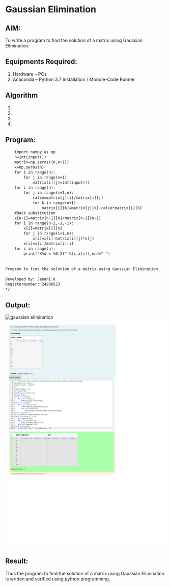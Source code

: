 # Gaussian Elimination

## AIM:
To write a program to find the solution of a matrix using Gaussian Elimination.

## Equipments Required:
1. Hardware – PCs
2. Anaconda – Python 3.7 Installation / Moodle-Code Runner

## Algorithm
1. 
2. 
3. 
4. 

## Program:
```
    import numpy as np
    n=int(input())
    matrix=np.zeros((n,n+1))
    x=np.zeros(n)
    for i in range(n):
        for j in range(n+1):
            matrix[i][j]=int(input())
    for i in range(n):
        for j in range(i+1,n):
            ratio=matrix[j][i]/matrix[i][i]
            for k in range(n+1):
                matrix[j][k]=matrix[j][k]-ratio*matrix[i][k]
    #Back substitution
    x[n-1]=matrix[n-1][n]/matrix[n-1][n-1]
    for i in range(n-2,-1,-1):
        x[i]=matrix[i][n]
        for j in range(i+1,n):
            x[i]=x[i]-matrix[i][j]*x[j]
        x[i]=x[i]/matrix[i][i]
    for i in range(n):
        print("X%d = %0.2f" %(i,x[i]),end=" ")


Program to find the solution of a matrix using Gaussian Elimination.

Developed by: Janani K
RegisterNumber: 24900523
*/
```

## Output:
![gaussian elimination]()![output image](<Untitled design (3).png>)


## Result:
Thus the program to find the solution of a matrix using Gaussian Elimination is written and verified using python programming.

